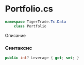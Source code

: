 
# Portfolio.cs
```csharp
namespace TigerTrade.Tc.Data  
    class Portfolio
```

Описание

### Синтаксис
```csharp
public int? Leverage { get; set; }
```

